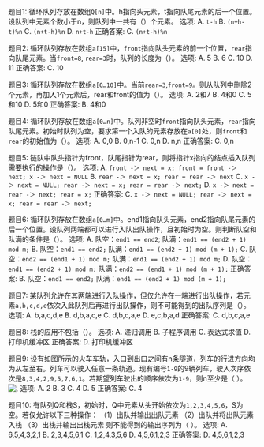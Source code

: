 题目1: 循环队列存放在数组`Q[n]`中。h指向头元素，t指向队尾元素的后一个位置。设队列中元素个数小于n，则队列中一共有（）个元素。
选项:
A. `t-h`
B. `(n+h-t)%n`
C. `(n+t-h)%n`
D. `n+t-h`
正确答案: C. `(n+t-h)%n`

题目2: 循环队列存放在数组`a[15]`中，`front`指向队头元素的前一个位置，`rear`指向队尾元素。当`front=8`, `rear=3`时，队列的长度为（）。
选项:
A. 5
B. 6
C. 10
D. 11
正确答案: C. 10

题目3: 循环队列存放在数组`a[0…10]`中。当前`rear=3`,`front=9`。则从队列中删除2个元素，再加入1个元素后，rear和front的值为（）。
选项:
A. 2和7
B. 4和0
C. 5和10
D. 5和0
正确答案: B. 4和0

题目4: 循环队列存放在数组`a[0…n]`中。队列非空时`front`指向队头元素，`rear`指向队尾元素。初始时队列为空，要求第一个入队的元素存放在`a[0]`处，则`front`和`rear`的初始值为（）。
选项:
A. 0,0
B. 0,n-1
C. 0,n
D. n,n
正确答案: C. 0,n

题目5: 链队中队头指针为front，队尾指针为rear，则将指针x指向的结点插入队列需要执行的操作是（）。
选项:
A. `front -＞ next = x; front = front -＞ next; x -＞ next = NULL`
B. `rear -＞ next = x; rear = rear -＞ next`
C. `x -＞ next = NULL; rear -＞ next = x; rear = rear -＞ next;`
D. `x -＞ next = rear -＞ next; rear = x;`
正确答案: C. `x -＞ next = NULL; rear -＞ next = x; rear = rear -＞ next;`

题目6: 循环队列存放在数组`a[0…m]`中。end1指向队头元素，end2指向队尾元素的后一个位置。设队列两端都可以进行入队出队操作，且初始时为空。则判断队空和队满的条件是（）。
选项:
A. 队空：`end1 == end2`; 
队满：`end1 == (end2 + 1) mod m;`
B. 队空：`end1 == end2;`
队满：`end1 == (end2 + 1) mod (m + 1);`
C. 队空：`end2 == (end1 + 1) mod m;`
队满：`end1 == (end2 + 1) mod m;`
D. 队空：`end1 == (end2 + 1) mod m;` 
队满：`end2 == (end1 + 1) mod (m + 1);`
正确答案: B. 队空：`end1 == end2;`
队满：`end1 == (end2 + 1) mod (m + 1);`

题目7: 某队列允许在其两端进行入队操作，但仅允许在一端进行出队操作，若元素`a,b,c,d,e`依次入此队列后再进行出队操作，则不可能得到的出队序列是（）。
选项:
A. b,a,c,d,e
B. d,b,a,c,e
C. d,b,c,a,e
D. e,c,b,a,d
正确答案: C. d,b,c,a,e

题目8: 栈的应用不包括（）。
选项:
A. 递归调用
B. 子程序调用
C. 表达式求值
D. 打印机缓冲区
正确答案: D. 打印机缓冲区

题目9: 设有如图所示的火车车轨，入口到出口之间有n条隧道，列车的行进方向均为从左至右。列车可以驶入任意一条轨道。现有编号`1-9`的9辆列车，驶入次序依次是`8,3,4,2,9,5,7,6,1`。若期望列车驶出的顺序依次为`1-9`，则n至少是（    ）。
![,](/api/attachments/3257115?type=image/png)
选项:
A. 2
B. 3
C. 4
D. 5
正确答案: C. 4

题目10: 有队列Q和栈S，初始时，Q中元素从头开始依次为`1,2,3,4,5,6`，S为空。若仅允许以下三种操作：
（1）出队并输出出队元素
（2）出队并将出队元素入栈
（3）出栈并输出出栈元素
则不能得到的输出序列为（  ）。
选项:
A. 6,5,4,3,2,1
B. 2,3,4,5,6,1
C. 1,2,4,3,5,6
D. 4,5,6,1,2,3
正确答案: D. 4,5,6,1,2,3
